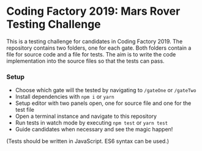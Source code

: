 # Coding Factory 2019: Mars Rover Testing Challenge
This is a testing challenge for candidates in Coding Factory 2019. The repository contains two folders, one for each gate. Both folders contain a file for source code and a file for tests. The aim is to write the code implementation into the source files so that the tests can pass.

### Setup
- Choose which gate will the tested by navigating to `/gateOne` or `/gateTwo`
- Install dependencies with `npm i` or `yarn`
- Setup editor with two panels open, one for source file and one for the test file
- Open a terminal instance and navigate to this repository
- Run tests in watch mode by executing `npm test` or `yarn test`
- Guide candidates when necessary and see the magic happen!

(Tests should be written in JavaScript. ES6 syntax can be used.)
